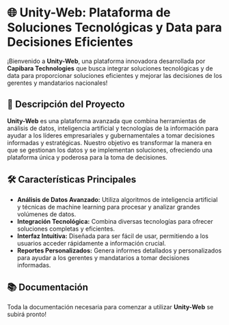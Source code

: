 # 🌐 Unity-Web: Plataforma de Soluciones Tecnológicas y Data para Decisiones Eficientes

¡Bienvenido a **Unity-Web**, una plataforma innovadora desarrollada por **Capibara Technologies** que busca integrar soluciones tecnológicas y de data para proporcionar soluciones eficientes y mejorar las decisiones de los gerentes y mandatarios nacionales!

## 🚀 Descripción del Proyecto

**Unity-Web** es una plataforma avanzada que combina herramientas de análisis de datos, inteligencia artificial y tecnologías de la información para ayudar a los líderes empresariales y gubernamentales a tomar decisiones informadas y estratégicas. Nuestro objetivo es transformar la manera en que se gestionan los datos y se implementan soluciones, ofreciendo una plataforma única y poderosa para la toma de decisiones.

## 🛠️ Características Principales

- **Análisis de Datos Avanzado:** Utiliza algoritmos de inteligencia artificial y técnicas de machine learning para procesar y analizar grandes volúmenes de datos.
- **Integración Tecnológica:** Combina diversas tecnologías para ofrecer soluciones completas y eficientes.
- **Interfaz Intuitiva:** Diseñada para ser fácil de usar, permitiendo a los usuarios acceder rápidamente a información crucial.
- **Reportes Personalizados:** Genera informes detallados y personalizados para ayudar a los gerentes y mandatarios a tomar decisiones informadas.

## 📚 Documentación

Toda la documentación necesaria para comenzar a utilizar **Unity-Web** se subirá pronto!



